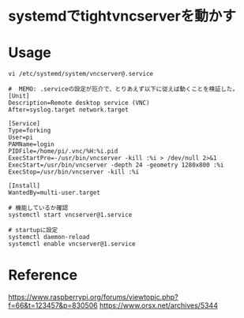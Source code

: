 # systemdでtightvncserverを動かす

# Usage
```shell
vi /etc/systemd/system/vncserver@.service

#  MEMO: .serviceの設定が厄介で、とりあえず以下に従えば動くことを検証した。
[Unit]
Description=Remote desktop service (VNC)
After=syslog.target network.target
 
[Service]
Type=forking
User=pi
PAMName=login
PIDFile=/home/pi/.vnc/%H:%i.pid
ExecStartPre=-/usr/bin/vncserver -kill :%i > /dev/null 2>&1
ExecStart=/usr/bin/vncserver -depth 24 -geometry 1280x800 :%i
ExecStop=/usr/bin/vncserver -kill :%i
 
[Install]
WantedBy=multi-user.target

# 機能しているか確認
systemctl start vncserver@1.service

# startupに設定
systemctl daemon-reload
systemctl enable vncserver@1.service
```

# Reference
https://www.raspberrypi.org/forums/viewtopic.php?f=66&t=123457&p=830506
https://www.orsx.net/archives/5344